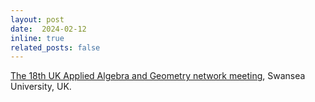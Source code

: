 ```yaml
---
layout: post
date:  2024-02-12
inline: true
related_posts: false
---
```


 [The 18th UK Applied Algebra and Geometry network meeting](https://sites.google.com/view/appliedalgebraandgeometry/home/18th-meeting-swansea), Swansea University, UK.   